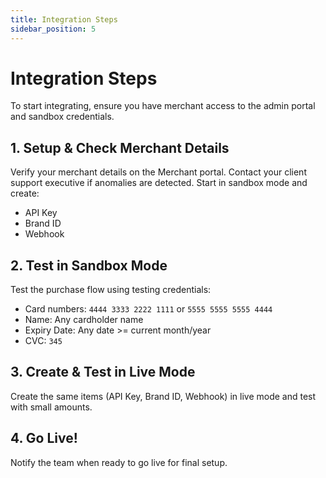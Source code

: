 ```yaml
---
title: Integration Steps
sidebar_position: 5
---
```


# Integration Steps

To start integrating, ensure you have merchant access to the admin portal and sandbox credentials.

## 1. Setup & Check Merchant Details
Verify your merchant details on the Merchant portal. Contact your client support executive if anomalies are detected. Start in sandbox mode and create:
- API Key
- Brand ID
- Webhook

## 2. Test in Sandbox Mode
Test the purchase flow using testing credentials:
- Card numbers: `4444 3333 2222 1111` or `5555 5555 5555 4444`
- Name: Any cardholder name
- Expiry Date: Any date >= current month/year
- CVC: `345`

## 3. Create & Test in Live Mode
Create the same items (API Key, Brand ID, Webhook) in live mode and test with small amounts.

## 4. Go Live!
Notify the team when ready to go live for final setup.